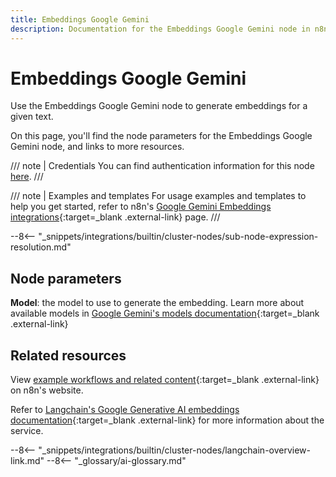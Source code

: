 ```yaml
---
title: Embeddings Google Gemini
description: Documentation for the Embeddings Google Gemini node in n8n, a workflow automation platform. Includes details of operations and configuration, and links to examples and credentials information.
---
```


# Embeddings Google Gemini

Use the Embeddings Google Gemini node to generate embeddings for a given text.

On this page, you'll find the node parameters for the Embeddings Google Gemini node, and links to more resources.

/// note | Credentials
You can find authentication information for this node [here](/integrations/builtin/credentials/google/).
///

/// note | Examples and templates
For usage examples and templates to help you get started, refer to n8n's [Google Gemini Embeddings integrations](https://n8n.io/integrations/embeddings-google-gemini/){:target=_blank .external-link} page.
///	

--8<-- "_snippets/integrations/builtin/cluster-nodes/sub-node-expression-resolution.md"

## Node parameters

**Model**: the model to use to generate the embedding. Learn more about available models in [Google Gemini's models documentation](https://ai.google.dev/models/gemini){:target=_blank .external-link}


## Related resources

View [example workflows and related content](https://n8n.io/integrations/embeddings-google-gemini/){:target=_blank .external-link} on n8n's website.

Refer to [Langchain's Google Generative AI embeddings documentation](https://js.langchain.com/docs/integrations/text_embedding/google_generativeai){:target=_blank .external-link} for more information about the service.

--8<-- "_snippets/integrations/builtin/cluster-nodes/langchain-overview-link.md"
--8<-- "_glossary/ai-glossary.md"
